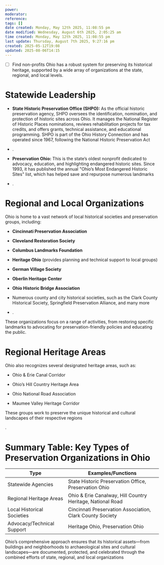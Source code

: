 ```yaml
---
power: 
moderator: 
reference: 
tags: []
date created: Monday, May 12th 2025, 11:08:55 pm
date modified: Wednesday, August 6th 2025, 2:05:25 am
time created: Monday, May 12th 2025, 11:08:55 pm
last update: Thursday, August 7th 2025, 9:27:16 pm
created: 2025-05-12T19:08
updated: 2025-08-06T14:15
---
```

- [ ] Find non-profits
Ohio has a robust system for preserving its historical heritage, supported by a wide array of organizations at the state, regional, and local levels.

# Statewide Leadership

- **State Historic Preservation Office (SHPO):** As the official historic preservation agency, SHPO oversees the identification, nomination, and protection of historic sites across Ohio. It manages the National Register of Historic Places nominations, reviews rehabilitation projects for tax credits, and offers grants, technical assistance, and educational programming. SHPO is part of the Ohio History Connection and has operated since 1967, following the National Historic Preservation Act[](https://www.ohiohistory.org/preserving-ohio/state-historic-preservation-office/)
    

- .
    
- **Preservation Ohio:** This is the state’s oldest nonprofit dedicated to advocacy, education, and highlighting endangered historic sites. Since 1993, it has published the annual "Ohio’s Most Endangered Historic Sites" list, which has helped save and repurpose numerous landmarks[](https://preserveohio.com/about-preservation-ohio/)
    
[](https://preserveohio.com)

- .
    

# Regional and Local Organizations

Ohio is home to a vast network of local historical societies and preservation groups, including:

- **Cincinnati Preservation Association**
    
- **Cleveland Restoration Society**
    
- **Columbus Landmarks Foundation**
    
- **Heritage Ohio** (provides planning and technical support to local groups)
    
- **German Village Society**
    
- **Oberlin Heritage Center**
    
- **Ohio Historic Bridge Association**
    
- Numerous county and city historical societies, such as the Clark County Historical Society, Springfield Preservation Alliance, and many more[](https://www.ohiohistory.org/wp-content/uploads/2022/01/s106_preservation_orgs.pdf)
    

[](https://www.heritageohio.org/resources/preservation-knowledge-base/local-preservation-organizations/)[](https://ohiolha.org/member_organization/)

- .
    

These organizations focus on a range of activities, from restoring specific landmarks to advocating for preservation-friendly policies and educating the public.

# Regional Heritage Areas

Ohio also recognizes several designated heritage areas, such as:

- Ohio & Erie Canal Corridor
    
- Ohio’s Hill Country Heritage Area
    
- Ohio National Road Association
    
- Maumee Valley Heritage Corridor
    

These groups work to preserve the unique historical and cultural landscapes of their respective regions[](https://www.ohiohistory.org/wp-content/uploads/2022/01/s106_preservation_orgs.pdf)

.

# Summary Table: Key Types of Preservation Organizations in Ohio

|Type|Examples/Functions|
|---|---|
|Statewide Agencies|State Historic Preservation Office, Preservation Ohio|
|Regional Heritage Areas|Ohio & Erie Canalway, Hill Country Heritage, National Road|
|Local Historical Societies|Cincinnati Preservation Association, Clark County Society|
|Advocacy/Technical Support|Heritage Ohio, Preservation Ohio|

Ohio’s comprehensive approach ensures that its historical assets—from buildings and neighborhoods to archaeological sites and cultural landscapes—are documented, protected, and celebrated through the combined efforts of state, regional, and local organizations